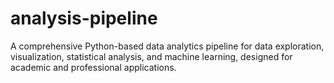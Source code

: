 # analysis-pipeline
A comprehensive Python-based data analytics pipeline for data exploration, visualization, statistical analysis, and machine learning, designed for academic and professional applications.
